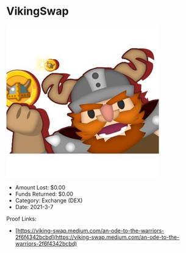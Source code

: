 # VikingSwap
![VikingSwap](/rektimages/VikingSwap.png)
- Amount Lost: $0.00
- Funds Returned: $0.00
- Category: Exchange (DEX)
- Date: 2021-3-7



Proof Links:
- [https://viking-swap.medium.com/an-ode-to-the-warriors-2f6f4342bcbd](https://viking-swap.medium.com/an-ode-to-the-warriors-2f6f4342bcbd)



